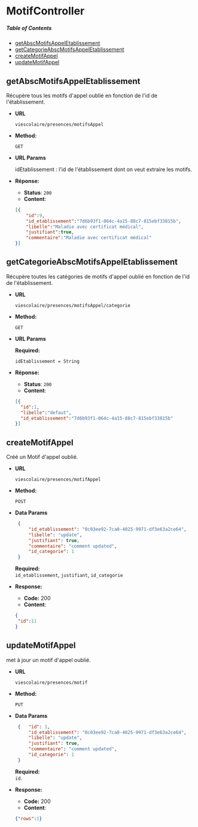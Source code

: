 # MotifController

##### Table of Contents
  * [getAbscMotifsAppelEtablissement](#getAbscMotifsAppelEtablissement)
  * [getCategorieAbscMotifsAppelEtablissement](#getCategorieAbscMotifsAppelEtablissement)
  * [createMotifAppel](#createMotifAppel)
  * [updateMotifAppel](#updateMotifAppel)
  

<a name="getAbscMotifsAppelEtablissement" />

## getAbscMotifsAppelEtablissement

Récupère tous les motifs d'appel oublié en fonction de l'id de l'établissement.

* **URL**

  `viescolaire/presences/motifsAppel`

* **Method:**
 
  `GET`
  
*  **URL Params**

   idEtablissement : l'id de l'établissement dont on veut extraire les motifs. 

* **Réponse:**
  
   * **Status**: `200`
   * **Content**: 
    ```json
    [{
        "id":9,
        "id_etablissement":"7d6b93f1-064c-4a15-88c7-815ebf33815b",
        "libelle":"Maladie avec certificat médical",
        "justifiant":true,
        "commentaire":"Maladie avec certificat médical"
    }]
    ``` 
    
<a name="getCategorieAbscMotifsAppelEtablissement" />
    
## getCategorieAbscMotifsAppelEtablissement

Récupère toutes les catégories de motifs d'appel oublié en fonction de l'id de l'établissement.

* **URL**

  `viescolaire/presences/motifsAppel/categorie`

* **Method:**
 
  `GET`
  
*  **URL Params**

    **Required:**
  
    `idEtablissement = String`

* **Réponse:**
  
   * **Status**: `200`
   * **Content**: 
    ```json
    [{        
      "id":1,
      "libelle":"defaut",
      "id_etablissement":"7d6b93f1-064c-4a15-88c7-815ebf33815b"
    }]
    ``` 

<a name="createMotifAppel" />

## createMotifAppel

   Créé un Motif d'appel oublié.
  
 * **URL**
  
   `viescolaire/presences/motifAppel`
  
 * **Method:**
    
   `POST` 

 * **Data Params**
    ```json
     {  
         "id_etablissement": "0c03ee92-7ca0-4025-9971-df3e63a2ce64",
         "libelle": "update",    
         "justifiant": true,
         "commentaire": "comment updated",
         "id_categorie": 1
     }
     ```
     **Required:**           
            `id_etablissement`,
                `justifiant`, 
                `id_categorie`
            
 * **Response:**
    
     * **Code:** 200 <br />
     * **Content**:  
     ```json
     {
      "id":11 
     }
     ```
<a name="updateMotifAppel" />

## updateMotifAppel
   met à jour un motif d'appel oublié.
  
 * **URL**
  
   `viescolaire/presences/motif`
  
 * **Method:**
    
   `PUT` 

 * **Data Params**
    ```json
     {   "id": 1,
         "id_etablissement": "0c03ee92-7ca0-4025-9971-df3e63a2ce64",
         "libelle": "update",    
         "justifiant": true,
         "commentaire": "comment updated",
         "id_categorie": 1
     }
     ```    
     **Required:**           
            `id`.
                
        
 * **Response:**
    
     * **Code:** 200 <br />
     * **Content**:  
     ```json
    {"rows":1}
     ```
    